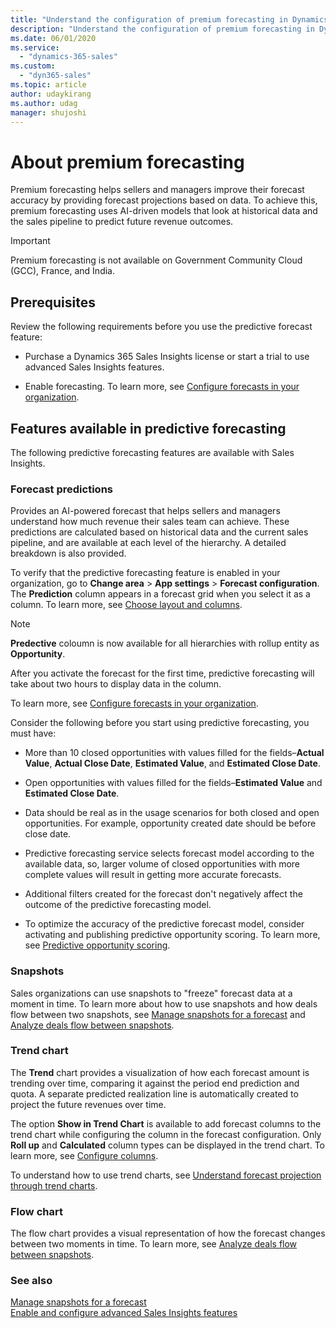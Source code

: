 ```yaml
---
title: "Understand the configuration of premium forecasting in Dynamics 365 Sales Insights | MicrosoftDocs"
description: "Understand the configuration of premium forecasting in Dynamics 365 Sales Insights."
ms.date: 06/01/2020
ms.service: 
  - "dynamics-365-sales"
ms.custom: 
  - "dyn365-sales"
ms.topic: article
author: udaykirang
ms.author: udag
manager: shujoshi
---
```


# About premium forecasting

Premium forecasting helps sellers and managers improve their forecast accuracy by providing forecast projections based on data. To achieve this, premium forecasting uses AI-driven models that look at historical data and the sales pipeline to predict future revenue outcomes. 

>[!IMPORTANT]
>Premium forecasting is not available on Government Community Cloud (GCC), France, and India. 

## Prerequisites 

Review the following requirements before you use the predictive forecast feature: 

- Purchase a Dynamics 365 Sales Insights license or start a trial to use advanced Sales Insights features. 

- Enable forecasting. To learn more, see [Configure forecasts in your organization](https://docs.microsoft.com/dynamics365/sales-enterprise/configure-forecast). 

## Features available in predictive forecasting

The following predictive forecasting features are available with Sales Insights.

### Forecast predictions

Provides an AI-powered forecast that helps sellers and managers understand how much revenue their sales team can achieve. These predictions are calculated based on historical data and the current sales pipeline, and are available at each level of the hierarchy. A detailed breakdown is also provided. 

To verify that the predictive forecasting feature is enabled in your organization, go to **Change area** > **App settings** > **Forecast configuration**. The **Prediction** column appears in a forecast grid when you select it as a column. To learn more, see [Choose layout and columns](https://docs.microsoft.com/dynamics365/sales-enterprise/choose-layout-and-columns-forecast).

>[!NOTE]
> **Predective** coloumn is now available for all hierarchies with rollup entity as **Opportunity**.

After you activate the forecast for the first time, predictive forecasting will take about two hours to display data in the column.

To learn more, see [Configure forecasts in your organization](https://docs.microsoft.com/dynamics365/sales-enterprise/configure-forecast).

Consider the following before you start using predictive forecasting, you must have:

-	More than 10 closed opportunities with values filled for the fields–**Actual Value**, **Actual Close Date**, **Estimated Value**, and **Estimated Close Date**. 

-	Open opportunities with values filled for the fields–**Estimated Value** and **Estimated Close Date**. 

-	Data should be real as in the usage scenarios for both closed and open opportunities. For example, opportunity created date should be before close date.

- Predictive forecasting service selects forecast model according to the available data, so, larger volume of closed opportunities with more complete values will result in getting more accurate forecasts.

- Additional filters created for the forecast don't negatively affect the outcome of the predictive forecasting model.

- To optimize the accuracy of the predictive forecast model, consider activating and publishing predictive opportunity scoring. To learn more, see [Predictive opportunity scoring](configure-predictive-opportunity-scoring.md).

### Snapshots

Sales organizations can use snapshots to "freeze" forecast data at a moment in time. To learn more about how to use snapshots and how deals flow between two snapshots, see [Manage snapshots for a forecast](manage-snapshots-forecast.md) and [Analyze deals flow between snapshots](analyze-deals-flow-between-snapshots.md).

### Trend chart

The **Trend** chart provides a visualization of how each forecast amount is trending over time, comparing it against the period end prediction and quota. A separate predicted realization line is automatically created to project the future revenues over time.

The option **Show in Trend Chart** is available to add forecast columns to the trend chart while configuring the column in the forecast configuration. Only **Roll up** and **Calculated** column types can be displayed in the trend chart. To learn more, see [Configure columns](https://docs.microsoft.com/dynamics365/sales-enterprise/choose-layout-and-columns-forecast#configure-columns).

To understand how to use trend charts, see [Understand forecast projection through trend charts](understand-forecast-projection-through-trend-chart.md).

### Flow chart

The flow chart provides a visual representation of how the forecast changes between two moments in time. To learn more, see [Analyze deals flow between snapshots](analyze-deals-flow-between-snapshots.md).

### See also

[Manage snapshots for a forecast](manage-snapshots-forecast.md)<br>
[Enable and configure advanced Sales Insights features](intro-admin-guide-sales-insights.md#enable-and-configure-advanced-sales-insights-features)
